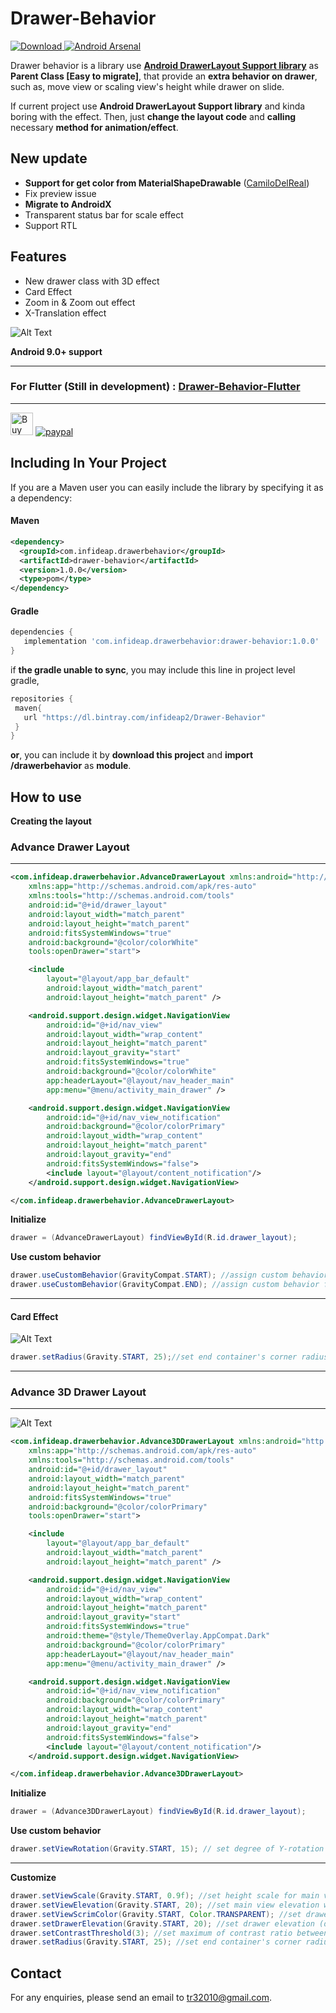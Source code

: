 # Drawer-Behavior
[ ![Download](https://api.bintray.com/packages/infideap2/Drawer-Behavior/Drawer-Behavior/images/download.svg) ](https://bintray.com/infideap2/Drawer-Behavior/Drawer-Behavior/_latestVersion)
[![Android Arsenal](https://img.shields.io/badge/Android%20Arsenal-Drawer--Behavior-brightgreen.svg?style=flat)](https://android-arsenal.com/details/1/6239)

Drawer behavior is a library use **[Android DrawerLayout Support library](https://developer.android.com/training/implementing-navigation/nav-drawer)** as **Parent Class [Easy to migrate]**, that provide an **extra behavior on drawer**, such as, move view or scaling view's height while drawer on slide. 

If current project use **Android DrawerLayout Support library** and kinda boring with the effect. Then, just **change the layout code** and **calling** necessary **method for animation/effect**.


## New update
 * **Support for get color from MaterialShapeDrawable** ([CamiloDelReal](https://github.com/CamiloDelReal))
 * Fix preview issue
 * **Migrate to AndroidX**
 * Transparent status bar for scale effect
 * Support RTL
 
## Features
 * New drawer class with 3D effect
 * Card Effect 
 * Zoom in & Zoom out effect
 * X-Translation effect
 
![Alt Text](https://raw.githubusercontent.com/shiburagi/Drawer-Behavior/preview/gif/preview1.gif)

**Android 9.0+ support**

---

### For **Flutter** (Still in development) : [Drawer-Behavior-Flutter](https://github.com/shiburagi/Drawer-Behavior-Flutter)

---

<a href='https://ko-fi.com/A0A0FB3V' target='_blank'><img height='36' style='border:0px;height:36px;' src='https://az743702.vo.msecnd.net/cdn/kofi4.png?v=0' border='0' alt='Buy Me a Coffee at ko-fi.com' /></a>
[![paypal](https://www.paypalobjects.com/en_US/i/btn/btn_donateCC_LG.gif)](https://www.paypal.com/cgi-bin/webscr?cmd=_s-xclick&hosted_button_id=D9JKYQL8452AL)

## Including In Your Project

If you are a Maven user you can easily include the library by specifying it as
a dependency:

#### Maven
``` xml
<dependency>
  <groupId>com.infideap.drawerbehavior</groupId>
  <artifactId>drawer-behavior</artifactId>
  <version>1.0.0</version>
  <type>pom</type>
</dependency>
```
#### Gradle
```groovy
dependencies {
   implementation 'com.infideap.drawerbehavior:drawer-behavior:1.0.0'
}
```

if **the gradle unable to sync**, you may include this line in project level gradle,
```groovy
repositories {
 maven{
   url "https://dl.bintray.com/infideap2/Drawer-Behavior"
 }
}
```

**or**,
you can include it by **download this project** and **import /drawerbehavior** as **module**.



## How to use
**Creating the layout**

### Advance Drawer Layout
---
```xml
<com.infideap.drawerbehavior.AdvanceDrawerLayout xmlns:android="http://schemas.android.com/apk/res/android"
    xmlns:app="http://schemas.android.com/apk/res-auto"
    xmlns:tools="http://schemas.android.com/tools"
    android:id="@+id/drawer_layout"
    android:layout_width="match_parent"
    android:layout_height="match_parent"
    android:fitsSystemWindows="true"
    android:background="@color/colorWhite"
    tools:openDrawer="start">

    <include
        layout="@layout/app_bar_default"
        android:layout_width="match_parent"
        android:layout_height="match_parent" />

    <android.support.design.widget.NavigationView
        android:id="@+id/nav_view"
        android:layout_width="wrap_content"
        android:layout_height="match_parent"
        android:layout_gravity="start"
        android:fitsSystemWindows="true"
        android:background="@color/colorWhite"
        app:headerLayout="@layout/nav_header_main"
        app:menu="@menu/activity_main_drawer" />

    <android.support.design.widget.NavigationView
        android:id="@+id/nav_view_notification"
        android:background="@color/colorPrimary"
        android:layout_width="wrap_content"
        android:layout_height="match_parent"
        android:layout_gravity="end"
        android:fitsSystemWindows="false">
        <include layout="@layout/content_notification"/>
    </android.support.design.widget.NavigationView>

</com.infideap.drawerbehavior.AdvanceDrawerLayout>
```

**Initialize**
```java
drawer = (AdvanceDrawerLayout) findViewById(R.id.drawer_layout);
```

**Use custom behavior**
```java
drawer.useCustomBehavior(GravityCompat.START); //assign custom behavior for "Left" drawer
drawer.useCustomBehavior(GravityCompat.END); //assign custom behavior for "Right" drawer 
```
---

#### Card Effect

![Alt Text](https://raw.githubusercontent.com/shiburagi/Drawer-Behavior/preview/gif/preview-card-1.gif)


```java
drawer.setRadius(Gravity.START, 25);//set end container's corner radius (dimension)
```

---

### Advance 3D Drawer Layout
---
![Alt Text](https://raw.githubusercontent.com/shiburagi/Drawer-Behavior/preview/gif/preview-3d-2.gif)

```xml
<com.infideap.drawerbehavior.Advance3DDrawerLayout xmlns:android="http://schemas.android.com/apk/res/android"
    xmlns:app="http://schemas.android.com/apk/res-auto"
    xmlns:tools="http://schemas.android.com/tools"
    android:id="@+id/drawer_layout"
    android:layout_width="match_parent"
    android:layout_height="match_parent"
    android:fitsSystemWindows="true"
    android:background="@color/colorPrimary"
    tools:openDrawer="start">

    <include
        layout="@layout/app_bar_default"
        android:layout_width="match_parent"
        android:layout_height="match_parent" />

    <android.support.design.widget.NavigationView
        android:id="@+id/nav_view"
        android:layout_width="wrap_content"
        android:layout_height="match_parent"
        android:layout_gravity="start"
        android:fitsSystemWindows="true"
        android:theme="@style/ThemeOverlay.AppCompat.Dark"
        android:background="@color/colorPrimary"
        app:headerLayout="@layout/nav_header_main"
        app:menu="@menu/activity_main_drawer" />

    <android.support.design.widget.NavigationView
        android:id="@+id/nav_view_notification"
        android:background="@color/colorPrimary"
        android:layout_width="wrap_content"
        android:layout_height="match_parent"
        android:layout_gravity="end"
        android:fitsSystemWindows="false">
        <include layout="@layout/content_notification"/>
    </android.support.design.widget.NavigationView>

</com.infideap.drawerbehavior.Advance3DDrawerLayout>
```

**Initialize**
```java
drawer = (Advance3DDrawerLayout) findViewById(R.id.drawer_layout);
```

**Use custom behavior**
```java
drawer.setViewRotation(Gravity.START, 15); // set degree of Y-rotation ( value : 0 -> 45)
```
---

**Customize**
```java
drawer.setViewScale(Gravity.START, 0.9f); //set height scale for main view (0f to 1f)
drawer.setViewElevation(Gravity.START, 20); //set main view elevation when drawer open (dimension)
drawer.setViewScrimColor(Gravity.START, Color.TRANSPARENT); //set drawer overlay coloe (color)
drawer.setDrawerElevation(Gravity.START, 20); //set drawer elevation (dimension)
drawer.setContrastThreshold(3); //set maximum of contrast ratio between white text and background color.
drawer.setRadius(Gravity.START, 25); //set end container's corner radius (dimension)
```

## Contact
For any enquiries, please send an email to tr32010@gmail.com. 
